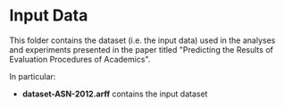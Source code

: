 # Input Data

This folder contains the dataset (i.e. the input data) used in the analyses and experiments presented in the paper titled "Predicting the Results of Evaluation Procedures of Academics".

In particular:

* __dataset-ASN-2012.arff__ contains the input dataset
